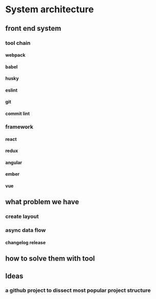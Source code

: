 # System architecture

## front end system

### tool chain

#### webpack
#### babel
#### husky
#### eslint
#### git
#### commit lint

### framework

#### react
#### redux
#### angular
#### ember
#### vue

## what problem we have

### create layout
### async data flow
#### changelog release

## how to solve them with tool


## Ideas
### a github project to dissect  most popular project structure